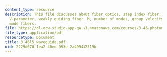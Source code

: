 ```yaml
---
content_type: resource
description: This file discusses about fiber optics, step index fiber, guided waves,
  V-parameter, weakly guiding fiber, M, number of modes, group velocity and single
  mode fibers.
file: https://ol-ocw-studio-app-qa.s3.amazonaws.com/courses/3-46-photonic-materials-and-devices-spring-2006/2229d0701ea240ed993e2a499432519b_3_46l5_waveguide.pdf
file_type: application/pdf
resourcetype: Document
title: 3_46l5_waveguide.pdf
uid: 2229d070-1ea2-40ed-993e-2a499432519b
---
```

